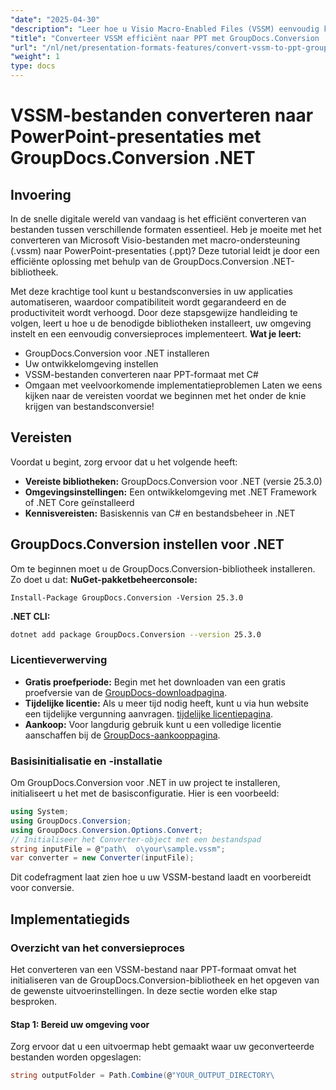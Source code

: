 ```yaml
---
"date": "2025-04-30"
"description": "Leer hoe u Visio Macro-Enabled Files (VSSM) eenvoudig kunt converteren naar PowerPoint-presentaties met de krachtige GroupDocs.Conversion .NET-bibliotheek. Volg onze stapsgewijze handleiding voor een naadloze bestandsconversie."
"title": "Converteer VSSM efficiënt naar PPT met GroupDocs.Conversion .NET&#58; een uitgebreide handleiding"
"url": "/nl/net/presentation-formats-features/convert-vssm-to-ppt-groupdocs-conversion-net/"
"weight": 1
type: docs
---
```

# VSSM-bestanden converteren naar PowerPoint-presentaties met GroupDocs.Conversion .NET
## Invoering
In de snelle digitale wereld van vandaag is het efficiënt converteren van bestanden tussen verschillende formaten essentieel. Heb je moeite met het converteren van Microsoft Visio-bestanden met macro-ondersteuning (.vssm) naar PowerPoint-presentaties (.ppt)? Deze tutorial leidt je door een efficiënte oplossing met behulp van de GroupDocs.Conversion .NET-bibliotheek.

Met deze krachtige tool kunt u bestandsconversies in uw applicaties automatiseren, waardoor compatibiliteit wordt gegarandeerd en de productiviteit wordt verhoogd. Door deze stapsgewijze handleiding te volgen, leert u hoe u de benodigde bibliotheken installeert, uw omgeving instelt en een eenvoudig conversieproces implementeert.
**Wat je leert:**
- GroupDocs.Conversion voor .NET installeren
- Uw ontwikkelomgeving instellen
- VSSM-bestanden converteren naar PPT-formaat met C#
- Omgaan met veelvoorkomende implementatieproblemen
Laten we eens kijken naar de vereisten voordat we beginnen met het onder de knie krijgen van bestandsconversie!
## Vereisten
Voordat u begint, zorg ervoor dat u het volgende heeft:
- **Vereiste bibliotheken:** GroupDocs.Conversion voor .NET (versie 25.3.0)
- **Omgevingsinstellingen:** Een ontwikkelomgeving met .NET Framework of .NET Core geïnstalleerd
- **Kennisvereisten:** Basiskennis van C# en bestandsbeheer in .NET
## GroupDocs.Conversion instellen voor .NET
Om te beginnen moet u de GroupDocs.Conversion-bibliotheek installeren. Zo doet u dat:
**NuGet-pakketbeheerconsole:**
```plaintext
Install-Package GroupDocs.Conversion -Version 25.3.0
```
**\.NET CLI:**
```bash
dotnet add package GroupDocs.Conversion --version 25.3.0
```
### Licentieverwerving
- **Gratis proefperiode:** Begin met het downloaden van een gratis proefversie van de [GroupDocs-downloadpagina](https://releases.groupdocs.com/conversion/net/).
- **Tijdelijke licentie:** Als u meer tijd nodig heeft, kunt u via hun website een tijdelijke vergunning aanvragen. [tijdelijke licentiepagina](https://purchase.groupdocs.com/temporary-license/).
- **Aankoop:** Voor langdurig gebruik kunt u een volledige licentie aanschaffen bij de [GroupDocs-aankooppagina](https://purchase.groupdocs.com/buy).
### Basisinitialisatie en -installatie
Om GroupDocs.Conversion voor .NET in uw project te installeren, initialiseert u het met de basisconfiguratie. Hier is een voorbeeld:
```csharp
using System;
using GroupDocs.Conversion;
using GroupDocs.Conversion.Options.Convert;
// Initialiseer het Converter-object met een bestandspad
string inputFile = @"path\	o\your\sample.vssm";
var converter = new Converter(inputFile);
```
Dit codefragment laat zien hoe u uw VSSM-bestand laadt en voorbereidt voor conversie.
## Implementatiegids
### Overzicht van het conversieproces
Het converteren van een VSSM-bestand naar PPT-formaat omvat het initialiseren van de GroupDocs.Conversion-bibliotheek en het opgeven van de gewenste uitvoerinstellingen. In deze sectie worden elke stap besproken.
#### Stap 1: Bereid uw omgeving voor
Zorg ervoor dat u een uitvoermap hebt gemaakt waar uw geconverteerde bestanden worden opgeslagen:
```csharp
string outputFolder = Path.Combine(@"YOUR_OUTPUT_DIRECTORY\